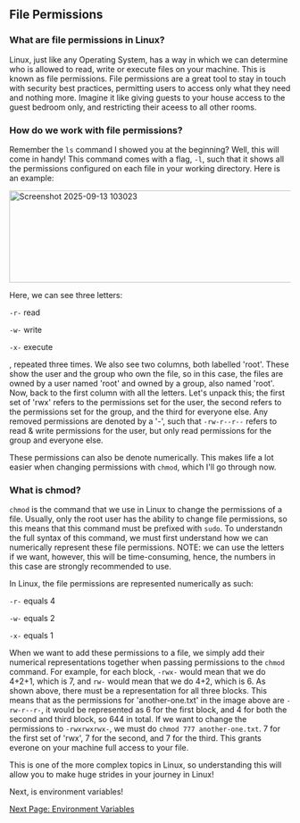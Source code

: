 ## File Permissions

### What are file permissions in Linux?

Linux, just like any Operating System, has a way in which we can determine who is allowed to read, write or execute files on your machine. This is known as file permissions. File permissions are a great tool to stay in touch with security best practices, permitting users to access only what they need and nothing more. Imagine it like giving guests to your house access to the guest bedroom only, and restricting their aceess to all other rooms.

### How do we work with file permissions?

Remember the ```ls``` command I showed you at the beginning? Well, this will come in handy! This command comes with a flag, ```-l```, such that it shows all the permissions configured on each file in your working directory. Here is an example:

<img width="511" height="165" alt="Screenshot 2025-09-13 103023" src="https://github.com/user-attachments/assets/e40f57f5-1d13-486f-9794-56a219b0ba09" />


Here, we can see three letters:

```-r-``` read

```-w-``` write 

```-x-``` execute

, repeated three times. We also see two columns, both labelled 'root'. These show the user and the group who own the file, so in this case, the files are owned by a user named 'root' and owned by a group, also named 'root'. Now, back to the first column with all the letters. Let's unpack this; the first set of 'rwx' refers to the permissions set for the user, the second refers to the permissions set for the group, and the third for everyone else. Any removed permissions are denoted by a '-', such that ```-rw-r--r--``` refers to read & write permissions for the user, but only read permissions for the group and everyone else. 

These permissions can also be denote numerically. This makes life a lot easier when changing permissions with ```chmod```, which I'll go through now.

### What is chmod?

```chmod``` is the command that we use in Linux to change the permissions of a file. Usually, only the root user has the ability to change file permissions, so this means that this command must be prefixed with ```sudo```. To understandn the full syntax of this command, we must first understand how we can numerically represent these file permissions. NOTE: we can use the letters if we want, however, this will be time-consuming, hence, the numbers in this case are strongly recommended to use.

In Linux, the file permissions are represented numerically as such:

```-r-``` equals 4

```-w-``` equals 2

```-x-``` equals 1

When we want to add these permissions to a file, we simply add their numerical representations together when passing permissions to the ```chmod``` command. For example, for each block, ```-rwx-``` would mean that we do 4+2+1, which is 7, and ```rw-``` would mean that we do 4+2, which is 6. As shown above, there must be a representation for all three blocks. 
This means that as the permissions for 'another-one.txt' in the image above are ```-rw-r--r-```, it would be represented as 6 for the first block, and 4 for both the second and third block, so 644 in total. 
If we want to change the permissions to ```-rwxrwxrwx-```, we must do ```chmod 777 another-one.txt```. 7 for the first set of 'rwx', 7 for the second, and 7 for the third. This grants everone on your machine full access to your file.

This is one of the more complex topics in Linux, so understanding this will allow you to make huge strides in your journey in Linux!

Next, is environment variables!

[Next Page: Environment Variables](https://github.com/SiadA2/DevOps-Learning-Path/tree/main/Linux/Environment-Variables)
